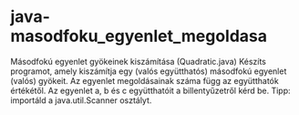 # java-masodfoku_egyenlet_megoldasa
Másodfokú egyenlet gyökeinek kiszámítása (Quadratic.java) Készíts programot, amely kiszámítja egy (valós együtthatós) másodfokú egyenlet (valós) gyökeit. Az egyenlet megoldásainak száma függ az együtthatók értékétől. Az egyenlet a, b és c együtthatóit a billentyűzetről kérd be. Tipp: importáld a java.util.Scanner osztályt.
